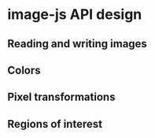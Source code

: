 # image-js API design

## Reading and writing images

## Colors

## Pixel transformations

## Regions of interest
